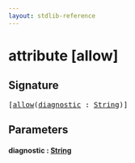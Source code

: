 ```yaml
---
layout: stdlib-reference
---
```


# attribute [allow]

## Signature

<pre>
[<a href="allow.md">allow</a>(<a href="allow.md#decl-diagnostic" class="code_param">diagnostic</a> : <a href="../types/string-0/index.md" class="code_type">String</a>)]
</pre>

## Parameters

####  <a id="decl-diagnostic"></a>diagnostic  : [String](../types/string-0/index.md)


<script>
// Fix .md links to .html when on ReadTheDocs
if (window.location.hostname.includes('readthedocs') || 
    window.location.hostname.includes('rtfd.io')) {
  document.addEventListener('DOMContentLoaded', function() {
    const links = document.querySelectorAll('a');
    links.forEach(link => {
      const href = link.getAttribute('href');
      if (href && href.includes('.md')) {
        // This regex will handle .md links with or without fragment identifiers or query parameters
        link.href = link.href.replace(/(.+)\.md(#[^?]*)?(\?.*)?$/, '$1.html$2$3');
      }
    });
  });
}
</script>
